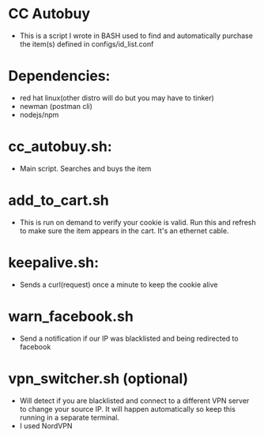 # CC Autobuy
- This is a script I wrote in BASH used to find and automatically purchase the item(s) defined in configs/id_list.conf

# Dependencies: 
- red hat linux(other distro will do but you may have to tinker)
- newman (postman cli) 
- nodejs/npm

# cc_autobuy.sh: 
- Main script. Searches and buys the item

# add_to_cart.sh
- This is run on demand to verify your cookie is valid. Run this and refresh to make sure the item appears in the cart. It's an ethernet cable.

# keepalive.sh: 
- Sends a curl(request) once a minute to keep the cookie alive

# warn_facebook.sh
- Send a notification if our IP was blacklisted and being redirected to facebook

# vpn_switcher.sh (optional)
- Will detect if you are blacklisted and connect to a different VPN server to change your source IP. It will happen automatically so keep this running in a separate terminal.
- I used NordVPN

